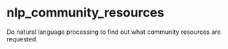 # nlp_community_resources
Do natural language processing to find out what community resources are requested.
